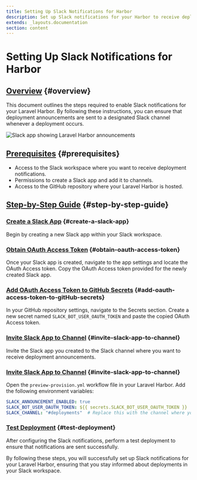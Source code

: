 ```yaml
---
title: Setting Up Slack Notifications for Harbor
description: Set up Slack notifications for your Harbor to receive deployment announcements. 
extends: _layouts.documentation
section: content
---
```


# Setting Up Slack Notifications for Harbor

## [Overview](#overview) {#overview}
This document outlines the steps required to enable Slack notifications for your Laravel Harbor. By following these instructions, you can ensure that deployment announcements are sent to a designated Slack channel whenever a deployment occurs.

![Slack app showing Laravel Harbor announcements](/assets/docs/slack-notifications/slack-app-showing-laravel-harbor-announcements.png)

## [Prerequisites](#prerequisites) {#prerequisites}
- Access to the Slack workspace where you want to receive deployment notifications.
- Permissions to create a Slack app and add it to channels.
- Access to the GitHub repository where your Laravel Harbor is hosted.

## [Step-by-Step Guide](#step-by-step-guide) {#step-by-step-guide}

### [Create a Slack App](#create-a-slack-app) {#create-a-slack-app}
Begin by creating a new Slack app within your Slack workspace.

### [Obtain OAuth Access Token](#obtain-oauth-access-token) {#obtain-oauth-access-token}
Once your Slack app is created, navigate to the app settings and locate the OAuth Access token. Copy the OAuth Access token provided for the newly created Slack app.

### [Add OAuth Access Token to GitHub Secrets](#add-oauth-access-token-to-gitHub-secrets) {#add-oauth-access-token-to-gitHub-secrets}
In your GitHub repository settings, navigate to the Secrets section. Create a new secret named `SLACK_BOT_USER_OAUTH_TOKEN` and paste the copied OAuth Access token.

### [Invite Slack App to Channel](#invite-slack-app-to-channel) {#invite-slack-app-to-channel}
Invite the Slack app you created to the Slack channel where you want to receive deployment announcements.

### [Invite Slack App to Channel](#invite-slack-app-to-channel) {#invite-slack-app-to-channel}
Open the `preview-provision.yml` workflow file in your Laravel Harbor. Add the following environment variables:
```yaml
SLACK_ANNOUNCEMENT_ENABLED: true
SLACK_BOT_USER_OAUTH_TOKEN: ${{ secrets.SLACK_BOT_USER_OAUTH_TOKEN }}
SLACK_CHANNEL: "#deployments"  # Replace this with the channel where you invited the Slack app
```

### [Test Deployment](#test-deployment) {#test-deployment}
After configuring the Slack notifications, perform a test deployment to ensure that notifications are sent successfully.

By following these steps, you will successfully set up Slack notifications for your Laravel Harbor, ensuring that you stay informed about deployments in your Slack workspace.